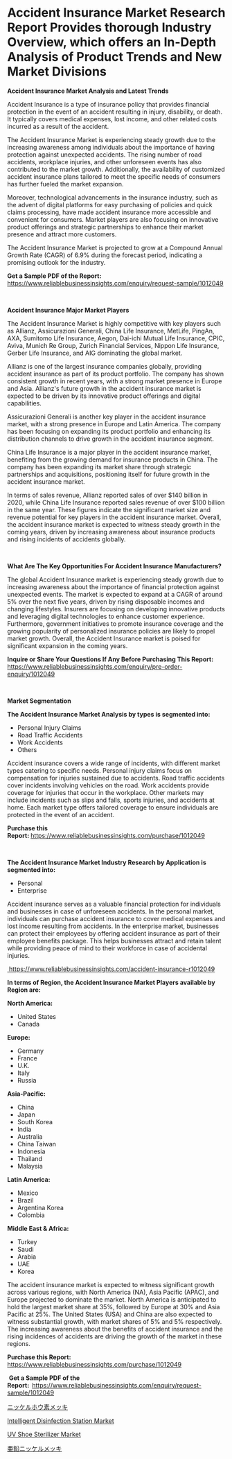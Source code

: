 <p><h1>Accident Insurance Market Research Report Provides thorough Industry Overview, which offers an In-Depth Analysis of Product Trends and New Market Divisions</h1></p><p><strong>Accident Insurance Market Analysis and Latest Trends</strong></p>
<p><p>Accident Insurance is a type of insurance policy that provides financial protection in the event of an accident resulting in injury, disability, or death. It typically covers medical expenses, lost income, and other related costs incurred as a result of the accident.</p><p>The Accident Insurance Market is experiencing steady growth due to the increasing awareness among individuals about the importance of having protection against unexpected accidents. The rising number of road accidents, workplace injuries, and other unforeseen events has also contributed to the market growth. Additionally, the availability of customized accident insurance plans tailored to meet the specific needs of consumers has further fueled the market expansion.</p><p>Moreover, technological advancements in the insurance industry, such as the advent of digital platforms for easy purchasing of policies and quick claims processing, have made accident insurance more accessible and convenient for consumers. Market players are also focusing on innovative product offerings and strategic partnerships to enhance their market presence and attract more customers.</p><p>The Accident Insurance Market is projected to grow at a Compound Annual Growth Rate (CAGR) of 6.9% during the forecast period, indicating a promising outlook for the industry.</p></p>
<p><strong>Get a Sample PDF of the Report:&nbsp;</strong> <a href="https://www.reliablebusinessinsights.com/enquiry/request-sample/1012049">https://www.reliablebusinessinsights.com/enquiry/request-sample/1012049</a></p>
<p>&nbsp;</p>
<p><strong>Accident Insurance Major Market Players</strong></p>
<p><p>The Accident Insurance Market is highly competitive with key players such as Allianz, Assicurazioni Generali, China Life Insurance, MetLife, PingAn, AXA, Sumitomo Life Insurance, Aegon, Dai-ichi Mutual Life Insurance, CPIC, Aviva, Munich Re Group, Zurich Financial Services, Nippon Life Insurance, Gerber Life Insurance, and AIG dominating the global market.</p><p>Allianz is one of the largest insurance companies globally, providing accident insurance as part of its product portfolio. The company has shown consistent growth in recent years, with a strong market presence in Europe and Asia. Allianz's future growth in the accident insurance market is expected to be driven by its innovative product offerings and digital capabilities.</p><p>Assicurazioni Generali is another key player in the accident insurance market, with a strong presence in Europe and Latin America. The company has been focusing on expanding its product portfolio and enhancing its distribution channels to drive growth in the accident insurance segment.</p><p>China Life Insurance is a major player in the accident insurance market, benefiting from the growing demand for insurance products in China. The company has been expanding its market share through strategic partnerships and acquisitions, positioning itself for future growth in the accident insurance market.</p><p>In terms of sales revenue, Allianz reported sales of over $140 billion in 2020, while China Life Insurance reported sales revenue of over $100 billion in the same year. These figures indicate the significant market size and revenue potential for key players in the accident insurance market. Overall, the accident insurance market is expected to witness steady growth in the coming years, driven by increasing awareness about insurance products and rising incidents of accidents globally.</p></p>
<p>&nbsp;</p>
<p><strong>What Are The Key Opportunities For Accident Insurance Manufacturers?</strong></p>
<p><p>The global Accident Insurance market is experiencing steady growth due to increasing awareness about the importance of financial protection against unexpected events. The market is expected to expand at a CAGR of around 5% over the next five years, driven by rising disposable incomes and changing lifestyles. Insurers are focusing on developing innovative products and leveraging digital technologies to enhance customer experience. Furthermore, government initiatives to promote insurance coverage and the growing popularity of personalized insurance policies are likely to propel market growth. Overall, the Accident Insurance market is poised for significant expansion in the coming years.</p></p>
<p><strong>Inquire or Share Your Questions If Any Before Purchasing This Report:</strong> <a href="https://www.reliablebusinessinsights.com/enquiry/pre-order-enquiry/1012049">https://www.reliablebusinessinsights.com/enquiry/pre-order-enquiry/1012049</a></p>
<p>&nbsp;</p>
<p><strong>Market Segmentation</strong></p>
<p><strong>The Accident Insurance Market Analysis by types is segmented into:</strong></p>
<p><ul><li>Personal Injury Claims</li><li>Road Traffic Accidents</li><li>Work Accidents</li><li>Others</li></ul></p>
<p><p>Accident insurance covers a wide range of incidents, with different market types catering to specific needs. Personal injury claims focus on compensation for injuries sustained due to accidents. Road traffic accidents cover incidents involving vehicles on the road. Work accidents provide coverage for injuries that occur in the workplace. Other markets may include incidents such as slips and falls, sports injuries, and accidents at home. Each market type offers tailored coverage to ensure individuals are protected in the event of an accident.</p></p>
<p><strong>Purchase this Report:&nbsp;</strong><a href="https://www.reliablebusinessinsights.com/purchase/1012049">https://www.reliablebusinessinsights.com/purchase/1012049</a></p>
<p>&nbsp;</p>
<p><strong>The Accident Insurance Market Industry Research by Application is segmented into:</strong></p>
<p><ul><li>Personal</li><li>Enterprise</li></ul></p>
<p><p>Accident insurance serves as a valuable financial protection for individuals and businesses in case of unforeseen accidents. In the personal market, individuals can purchase accident insurance to cover medical expenses and lost income resulting from accidents. In the enterprise market, businesses can protect their employees by offering accident insurance as part of their employee benefits package. This helps businesses attract and retain talent while providing peace of mind to their workforce in case of accidental injuries.</p></p>
<p><a href="https://www.reliablebusinessinsights.com/accident-insurance-r1012049">&nbsp;https://www.reliablebusinessinsights.com/accident-insurance-r1012049</a></p>
<p><strong>In terms of Region, the Accident Insurance Market Players available by Region are:</strong></p>
<p>
    <p> <strong> North America: </strong>
        <ul>
            <li>United States</li>
            <li>Canada</li>
        </ul>
        </p> 
    <p> <strong> Europe: </strong>
        <ul>
            <li>Germany</li>
            <li>France</li>
            <li>U.K.</li>
            <li>Italy</li>
            <li>Russia</li>
        </ul>
        </p> 
    <p> <strong> Asia-Pacific: </strong>
        <ul>
            <li>China</li>
            <li>Japan</li>
            <li>South Korea</li>
            <li>India</li>
            <li>Australia</li>
            <li>China Taiwan</li>
            <li>Indonesia</li>
            <li>Thailand</li>
            <li>Malaysia</li>
        </ul>
        </p> 
    <p> <strong> Latin America: </strong>
        <ul>
            <li>Mexico</li>
            <li>Brazil</li>
            <li>Argentina Korea</li>
            <li>Colombia</li>
        </ul>
        </p> 
    <p> <strong> Middle East & Africa: </strong>
        <ul>
            <li>Turkey</li>
            <li>Saudi</li>
            <li>Arabia</li>
            <li>UAE</li>
            <li>Korea</li>
        </ul>
    </p>
    </p>
<p><p>The accident insurance market is expected to witness significant growth across various regions, with North America (NA), Asia Pacific (APAC), and Europe projected to dominate the market. North America is anticipated to hold the largest market share at 35%, followed by Europe at 30% and Asia Pacific at 25%. The United States (USA) and China are also expected to witness substantial growth, with market shares of 5% and 5% respectively. The increasing awareness about the benefits of accident insurance and the rising incidences of accidents are driving the growth of the market in these regions.</p></p>
<p><strong>Purchase this Report: </strong><a href="https://www.reliablebusinessinsights.com/purchase/1012049">https://www.reliablebusinessinsights.com/purchase/1012049</a></p>
<p>&nbsp;<strong>Get a Sample PDF of the Report:&nbsp;&nbsp;</strong><a href="https://www.reliablebusinessinsights.com/enquiry/request-sample/1012049">https://www.reliablebusinessinsights.com/enquiry/request-sample/1012049</a></p>
<p><strong></strong></p>
<p><p><a href="https://github.com/NikitaBruen/Market-Research-Report-List-1/blob/main/3143360173144.md">ニッケルホウ素メッキ</a></p><p><a href="https://github.com/gladysalidde/Market-Research-Report-List-1/blob/main/intelligent-disinfection-station-market.md">Intelligent Disinfection Station Market</a></p><p><a href="https://github.com/labibmmn112/Market-Research-Report-List-1/blob/main/uv-shoe-sterilizer-market.md">UV Shoe Sterilizer Market</a></p><p><a href="https://github.com/mm14022023/Market-Research-Report-List-2/blob/main/4787296173143.md">亜鉛ニッケルメッキ</a></p></p>